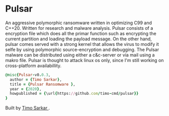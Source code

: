 # Pulsar

An aggressive polymorphic ransomware written in optimizing C99 and C++20. Written for research and malware analysis. Pulsar consists of a encryption file which does all the primar function such as encrypting the current partition and loading the payload message. On the other hand, pulsar comes served with a strong kernel that allows the virus to modify it selfe by using polymorphic source-encryption and debugging. The Pulsar malware can be distributed using either a c&c-server or via mail using a makro file. Pulsar is thought to attack linux os only, since I'm still working on cross-platform availabillity.

<!--## Usage

Pulsar can be built and run locally using this snippet

```sh
git clone https://github.com/timo-cmd/pulsar.git
cd pulsar-main
chmod a+x sources/encrypt.c
make install
make build
./sources/encrypt
```

In order to decrypt the files do so.:

```sh
cd PathToPulsarKernel
chmod a+x sources/decrypt.c
make decrypt
./sources/decrypt
```

I suggest to run the virus on a vm only since this is dangerous real-life malware

<!--
To run Swisp with an input file containing your Lisp code:

```
.build/debug/Swisp -i filename
```

To run Swisp in interactive REPL mode:

```
.build/debug/Swisp
```

Example of REPL in action:

```
Swisp> (define r 10)
Swisp> (* pi (* r r))
314.159265358979
Swisp> (if (> (* 11 11) 120) (* 7 6) oops)
42
Swisp> 
```

To run the tests:

```
swift test
```

## Contributions

I welcome contributions; however, please add relevant unit tests for any new features or procedures.

## License
-->

```ruby
@misc{Pulsar-v0.0.3,
  author = {Timo Sarkar},
  title = {Pulsar Ransomware },
  year = {2020},
  howpublished = {\url{https://github.com/timo-cmd/pulsar}}
}
```
Built by <a href="http://timo-cmd.github.com">Timo Sarkar </a>.
